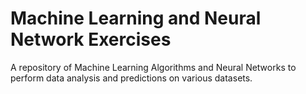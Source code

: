 # Machine Learning and Neural Network Exercises
A repository of Machine Learning Algorithms and Neural Networks to perform data analysis and predictions on various datasets.

